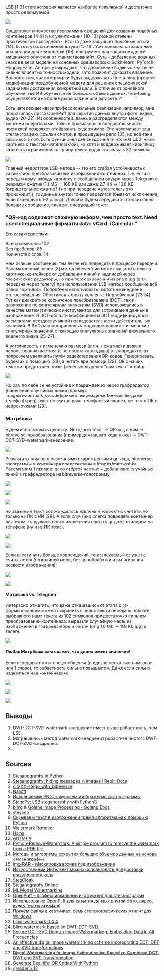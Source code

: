 LSB [1-3] стеганография является наиболее полулярной и достаточно просто реализуемой.

![](https://raw.githubusercontent.com/unton3ton/Ma3shka/main/LSB.jpg)

Существует множество программных решений для создания подобных контейнеров [4-9] и их уничтожения [10-13] разной степени практической прогодности.
Кто-то даже защищает подобные штуки [14]. Есть и узкозаточенные штуки [15-18]. Уже появляются защитные реализации для нейросетей [19]: инструмент для защиты моделей машинного обучения от «заимствований». Суть – добавление водяных знаков в веса модели на основных фреймворках: Scikit-learn, PyTorch, HuggingFace. Авторы утверждают, что добавление водяных знаков не сильно влияет на точность модели, зато позволит доказать владение. Вопрос в том, как вотермарки будут выдерживать fine-tuning (процесс модификации предобученной модели для решения специфической задачи или достижения конкретной цели. В отличие от основного обучения, где ИИ обучается на большом объеме данных, fine-tuning осуществляется на более узкой задаче или датасете.)?  


Есть интересные квазипрофессиональные реализации,например, мне понравилась прога OpenPuff для скрытия данных внутри фото, видео, аудио [20-22]. Из особенностей: данные распределяются между многими операторами. Только правильная последовательность носителей позволяет отображать содержимое. Это напоминает хэш стеганографию (ссылки смотри в предыдущем репо [3]), но всё-таки здесь всё в лоб. Eсть функционал для внедрения (и чтения) ЦВЗ (ниже картинка с текстом-watermark'ой), но хотя и поддерживает кириллицу, зато есть ограничения на длину текста водяного знака в 32 символа.

![](https://raw.githubusercontent.com/unton3ton/Ma3shka/main/OpenPuff/girls-wiht-matermark.jpeg)


Главный недостаток LSB-метода -- это его слабая устойчивость к каким-либо преобразованиям изображения-контейнера. Т.е. если я передам кому-нибудь картинку с сообщением внуьри через Telegram с режимом сжатия (1.1 МБ -> 169 КБ или даже 2.7 Кб -> 13.8 КБ [отрицательное сжатие?:) но при передаче через телегу это происходит]), то данные внутри точно повредятся (бывают исключения, если передавать 1-2 слова). Давайте будем передавать относительно большое сообщение, скажем, следующий текст:  


### "QR-код содержат сложную информ, чем просто text. Need used специальные форматы data: vCard, iCalendar."  

Его характеристики:  


Всего символов: 102  
Без пробелов: 89  
Количество слов: 14  


Чем больше сообщение, тем легче его повредить в процессе передачи. Рассмотренный ранее [3] метод bitrever'сии может защитить текст в картинке-контейнере от добавления линий и надписей через графические редакторы, но при пересохранении из png в jpg (в т.ч. передача через телегу) при использовании LSB-метода сообщение всё равно портилось. Попробуем использовать частотное внедрене стегосообщения. Обратимся к опыту коллег из Поднебесной [23,24]. Тут как дискретное косинусное преобразование (DCT), так и разложение по сингулярным значениям (SVD) использовались в качестве математических инструментов для встраивания данных в изображение. В DCT-области коэффициенты DCT модифицируются элементами псевдослучайной последовательности действительных значений. В SVD распространенным подходом является изменение сингулярных значений с помощью сингулярных значений визуального водяного знака [25-27].  


А устойчивость к изменению размера (в т.ч. к сжатию) и даже к использованию ластика (а не просто карандаша) в графредакторах попробуем увеличить путём задействования QR-кодов. Генерировать будем их с помощью [28], а читать при помощи [29]. QR с нашим текстом представлен ниже (зелёным выделен "сам текст" = data).

![](https://raw.githubusercontent.com/unton3ton/Ma3shka/main/images/watermark_qrcode%20(1-%D1%8F%20%D0%BA%D0%BE%D0%BF%D0%B8%D1%8F).png)

Но сам по себе он не устойчив к повреждению через графредактор (нанесение случайных линий [пример: images/watermark_qrcode(пример повреждения1не-извлёк-даже телефон)).png) текст не считал даже телефонный сканер, не то что ПК c нейроночками [29].  

### Матрёшка

Будем использовать цепочку: Исходный текст -> QR-код с ним -> bitreverse-преобразование (пример для нашего кода ниже) -> DWT-DCT-SVD-watermark-внедрение. 

![](https://raw.githubusercontent.com/unton3ton/Ma3shka/main/images/corupt.png)

Результаты опытов с различными повреждениями qr-кода, bitreverse-голограммы и контейнера представлены в images/matryoshka.  Рассмотрим 1 пример: qr со стёртой частью + добавление случайных линий в графредакторе на bitreverse-голограмму,

![](https://raw.githubusercontent.com/unton3ton/Ma3shka/main/images/watermark_qrcode%20(2-%D1%8F%20%D0%B8%D0%B7%D0%B2%D0%BB%D1%91%D0%BA).png)

![](https://raw.githubusercontent.com/unton3ton/Ma3shka/main/images/matryoshka/3corupt.png)

![](https://raw.githubusercontent.com/unton3ton/Ma3shka/main/images/matryoshka/3%D0%BF%D0%BA%2Bresult.png)

но заданный текст всё же удалось извлечь и корректно считать, но только на ПК с ИИ [29]. А если случайно слегка повредеть контейнер ластиком, то удалось после извлечения считать qr даже сканером на телефоне (ну и на ПК тоже).

![](https://raw.githubusercontent.com/unton3ton/Ma3shka/main/images/matryoshka/9embedded_img.png)

![](https://raw.githubusercontent.com/unton3ton/Ma3shka/main/images/matryoshka/9PC%2Bphone%2Bresult.png)

Если внести чуть больше повреждений, то  извлекаемый qr уже не считывается (по крайней мере, без допобработки и вытягивания резкости изображения):

![](https://raw.githubusercontent.com/unton3ton/Ma3shka/main/images/matryoshka/10embedded_img.png)

![](https://raw.githubusercontent.com/unton3ton/Ma3shka/main/images/matryoshka/10PC-phone-result.png)

#### Матрёшка vs. Telegram

Интересно отметить, что даже отказавшись от этапа с qr-формированием можно сохранить в целостности передачу полного выбранного нами текста из 102 символов при достаточно сильном преобразовании контейнера: вырезали случайную часть из изображения в графредакторе и сжали (png 1.0 Mb -> 159 Kb jpg) в телеге. 

![](https://raw.githubusercontent.com/unton3ton/Ma3shka/main/images/compressTelega-for-fulltext/embedded_text1.jpg)

#### Любая Матрёшка вам скажет, что длина имеет значение!

Если передавать кртк спецсообщения (в идеале несколько символов или 1 слово), то робастность сильно повышается. Даже если сильно издеваться над контейнером:

![](https://raw.githubusercontent.com/unton3ton/Ma3shka/main/images/crop-test-for-message-QR/watermark_qrcode.png)

![](https://raw.githubusercontent.com/unton3ton/Ma3shka/main/images/crop-test-for-message-QR/embedded_img.png)

![](https://raw.githubusercontent.com/unton3ton/Ma3shka/main/images/crop-test-for-message-QR/extracted_img.png)

## Выводы

1. DWT-DCT-SVD-watermark-внедрение имеет выше робастность, чем LSB.  
2. Матрёшечный метод watermark-внедрения робастнее чистого DWT-DCT-SVD-внедрения.
3. 

## Sources

1. [Steganography in Python](https://github.com/priyansh-anand/steganographer)
2. [Steganography: hiding messages in images | Replit Docs](https://docs.replit.com/tutorials/python/steganography)
3. [citXXX-stego_with_bitreverse](https://github.com/unton3ton/citXXX-stego_with_bitreverse)
4. [Nahoft](https://github.com/u4i-admin/Nahoft)
5. [Исполняемые PNG: запускаем изображения как программы](https://habr.com/ru/articles/535292/)
6. [StegoPy: LSB steganoraphy with Python3](https://github.com/securityhigh/StegoPy)
7. [bimg](https://github.com/h2non/bimg) & [Golang Image Processing - Golang Docs](https://golangdocs.com/golang-image-processing)
8. [stegano](https://pypi.org/project/stegano/)
9. [Скрываем текст в изображении тремя алгоритмами с помощью Python](https://codeby.net/threads/skryvaem-tekst-v-izobrazhenii-tremja-algoritmami-s-pomoschju-python.79986/)
10. [Watermark Remover](https://www.watermarkremover.io/)
11. [Hama](https://www.hama.app/en)
12. [ ANYMP4 ](https://www.anymp4.com/ru/watermark-remover-online/)
13. [Python-Remove-Watermark: A simple program to remove the watermark from a PDF file.](https://github.com/LJSthu/Python-Remove-Watermark)
14. [Методы и алгоритмы сокрытия больших объемов данных на основе стеганографии](https://www.dissercat.com/content/metody-i-algoritmy-sokrytiya-bolshikh-obemov-dannykh-na-osnove-steganografii)
15. [img-RAR - Маскировка архива под изображение](http://howdyho.net/download/382?tg)
16. [Искусственный Интеллект можно использовать для доставки вредоносного кода](https://arstechnica.com/gadgets/2021/07/researches-demonstrate-that-malware-can-be-hidden-inside-ai-models/)
17. [StegCloak](https://t.me/KladovkaPavlu/809)
18. [Steganography Online](https://stylesuxx.github.io/steganography/) 
19. [ML Model Watermarking](https://github.com/SAP/ml-model-watermarking)
20. [OpenPuff – профессиональный инструмент для стеганографии](https://itsecforu.ru/2017/10/10/openpuff-%D0%BF%D1%80%D0%BE%D1%84%D0%B5%D1%81%D1%81%D0%B8%D0%BE%D0%BD%D0%B0%D0%BB%D1%8C%D0%BD%D1%8B%D0%B9-%D0%B8%D0%BD%D1%81%D1%82%D1%80%D1%83%D0%BC%D0%B5%D0%BD%D1%82-%D0%B4%D0%BB%D1%8F-%D1%81%D1%82/)
21. [Использование OpenPuff для скрытия данных внутри фото, видео, аудио (стеганография)](https://youtu.be/Luo4CBgUGjg)
22. [Прячем файлы в картинках: семь стеганографических утилит для Windows](https://xakep.ru/2017/01/23/windows-stenographic-tools/?ysclid=lo345orrk6856129250#toc07)
23. [blind-watermark 0.4.4](https://pypi.org/project/blind-watermark/)
24. [Blind watermark based on DWT-DCT-SVD.](https://github.com/guofei9987/blind_watermark)
25. [Secure DCT-SVD Domain Image Watermarking: Embedding Data in All Frequencies](http://www.theparticle.com/documents/DCT-SVDpaperFINAL.pdf)
26. [An effective digital image watermarking scheme incorporating DCT, DFT and SVD transformations](https://peerj.com/articles/cs-1427/#)
27. [Digital Watermarking for Image Authentication Based on Combined DCT, DWT and SVD Transformation](https://www.ijcsi.org/papers/IJCSI-10-3-1-223-230.pdf)
28. [Generate Beautiful QR Codes With Python](https://realpython.com/python-generate-qr-code/)
29. [qreader 3.12](https://pypi.org/project/qreader/)
    
